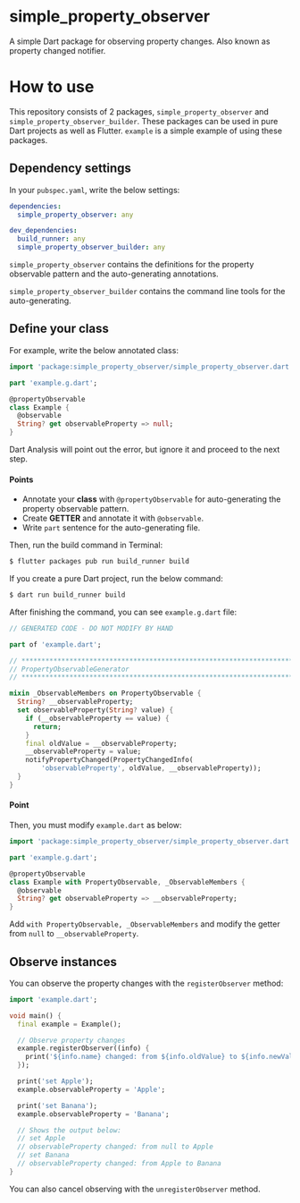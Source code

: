 # simple_property_observer
A simple Dart package for observing property changes.
Also known as property changed notifier.

# How to use
This repository consists of 2 packages, `simple_property_observer` and `simple_property_observer_builder`.
These packages can be used in pure Dart projects as well as Flutter.
`example` is a simple example of using these packages.

## Dependency settings
In your `pubspec.yaml`, write the below settings:

```yaml
dependencies:
  simple_property_observer: any

dev_dependencies:
  build_runner: any
  simple_property_observer_builder: any
```

`simple_property_observer` contains the definitions for the property observable pattern and the auto-generating annotations.

`simple_property_observer_builder` contains the command line tools for the auto-generating.

## Define your class
For example, write the below annotated class:

```Dart
import 'package:simple_property_observer/simple_property_observer.dart';

part 'example.g.dart';

@propertyObservable
class Example {
  @observable
  String? get observableProperty => null;
}
```

Dart Analysis will point out the error, but ignore it and proceed to the next step.

#### Points
- Annotate your **class** with `@propertyObservable` for auto-generating the property observable pattern.
- Create **GETTER** and annotate it with `@observable`.
- Write `part` sentence for the auto-generating file.

Then, run the build command in Terminal:

```bash
$ flutter packages pub run build_runner build
```

If you create a pure Dart project, run the below command:

```bash
$ dart run build_runner build
```

After finishing the command, you can see `example.g.dart` file:

```Dart
// GENERATED CODE - DO NOT MODIFY BY HAND

part of 'example.dart';

// **************************************************************************
// PropertyObservableGenerator
// **************************************************************************

mixin _ObservableMembers on PropertyObservable {
  String? __observableProperty;
  set observableProperty(String? value) {
    if (__observableProperty == value) {
      return;
    }
    final oldValue = __observableProperty;
    __observableProperty = value;
    notifyPropertyChanged(PropertyChangedInfo(
        'observableProperty', oldValue, __observableProperty));
  }
}
```

#### Point
Then, you must modify `example.dart` as below:

```Dart
import 'package:simple_property_observer/simple_property_observer.dart';

part 'example.g.dart';

@propertyObservable
class Example with PropertyObservable, _ObservableMembers {
  @observable
  String? get observableProperty => __observableProperty;
}
```

Add `with PropertyObservable, _ObservableMembers` and modify the getter from `null` to `__observableProperty`.

## Observe instances
You can observe the property changes with the `registerObserver` method:

```Dart
import 'example.dart';

void main() {
  final example = Example();

  // Observe property changes
  example.registerObserver((info) {
    print('${info.name} changed: from ${info.oldValue} to ${info.newValue}');
  });

  print('set Apple');
  example.observableProperty = 'Apple';

  print('set Banana');
  example.observableProperty = 'Banana';

  // Shows the output below:
  // set Apple
  // observableProperty changed: from null to Apple
  // set Banana
  // observableProperty changed: from Apple to Banana
}
```

You can also cancel observing with the `unregisterObserver` method.
